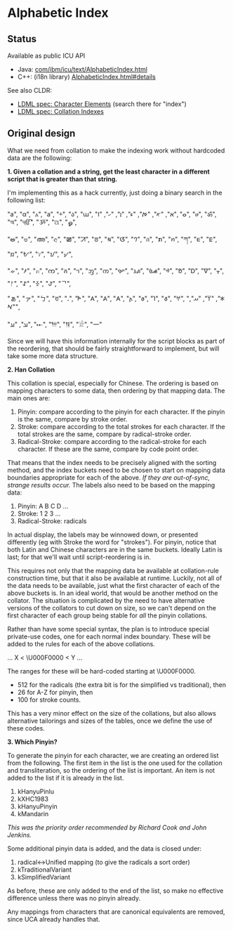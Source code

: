 # Alphabetic Index

## Status

Available as public ICU API

*   Java:
    [com/ibm/icu/text/AlphabeticIndex.html](http://icu-project.org/apiref/icu4j/com/ibm/icu/text/AlphabeticIndex.html)
*   C++: (i18n library)
    [AlphabeticIndex.html#details](http://www.icu-project.org/apiref/icu4c/classicu_1_1AlphabeticIndex.html#details)

See also CLDR:

*   [LDML spec: Character
    Elements](http://unicode.org/repos/cldr/trunk/specs/ldml/tr35.html#Character_Elements)
    (search there for "index")
*   [LDML spec: Collation
    Indexes](http://unicode.org/repos/cldr/trunk/specs/ldml/tr35-collation.html#Collation_Indexes)

## Original design

What we need from collation to make the indexing work without hardcoded data are
the following:

**1. Given a collation and a string, get the least character in a different
script that is greater than that string.**

I'm implementing this as a hack currently, just doing a binary search in the
following list:

"a", "α", "ⲁ", "а", "ⰰ", "ა", "ա", "א", "&#x10900;", "ࠀ", "ء", "ܐ", "ހ", "ߊ",
"ⴰ", "ሀ", "ॐ", "অ", "ੴ", "ૐ", "ଅ", "ௐ",

"అ", "ಅ", "അ", "අ", "ꯀ", "ꠀ", "ꢂ", "&#x11083;", "ᮃ", "&#x10a00;", "ก", "ກ", "ꪀ",
"ཀ", "ᰀ", "ꡀ", "ᤀ", "ᜀ", "ᜠ", "ᝀ", "ᝠ",

"ᨀ", "ꤰ", "ꤊ", "က", "ក", "ᥐ", "ᦀ", "ᨠ", "ꨀ", "ᬅ", "ꦄ", "ᢀ", "ᱚ", "Ꭰ", "ᐁ", "ᚁ",
"ᚠ", "&#x10c00;", "ꔀ", "ꚠ", "ᄀ",

"ぁ", "ァ", "ㄅ", "ꀀ", "ꓸ", "&#x10280;", "&#x102a0;", "&#x10920;", "&#x10300;",
"&#x10330;", "&#x10428;", "&#x10450;", "&#x10480;", "&#x10000;", "&#x10800;",
"&#x10a60;", "&#x10b00;", "&#x10840;",

"&#x10b40;", "&#x10b60;", "&#x10380;", "&#x103a0;", "&#x12000;", "&#x13000;",
"一"

Since we will have this information internally for the script blocks as part of
the reordering, that should be fairly straightforward to implement, but will
take some more data structure.

**2. Han Collation**

This collation is special, especially for Chinese. The ordering is based on
mapping characters to some data, then ordering by that mapping data. The main
ones are:

1.  Pinyin: compare according to the pinyin for each character. If the pinyin is
    the same, compare by stroke order.
2.  Stroke: compare according to the total strokes for each character. If the
    total strokes are the same, compare by radical-stroke order.
3.  Radical-Stroke: compare according to the radical-stroke for each character.
    If these are the same, compare by code point order.

That means that the index needs to be precisely aligned with the sorting method,
and the index buckets need to be chosen to start on mapping data boundaries
appropriate for each of the above. *If they are out-of-sync, strange results
occur.* The labels also need to be based on the mapping data:

1.  Pinyin: A B C D ...
2.  Stroke: 1 2 3 ...
3.  Radical-Stroke: radicals

In actual display, the labels may be winnowed down, or presented differently (eg
with Stroke the word for "strokes"). For pinyin, notice that both Latin and
Chinese characters are in the same buckets. Ideally Latin is last; for that
we'll wait until script-reordering is in.

This requires not only that the mapping data be available at collation-rule
construction time, but that it also be available at runtime. Luckily, not all of
the data needs to be available, just what the first character of each of the
above buckets is. In an ideal world, that would be another method on the
collator. The situation is complicated by the need to have alternative versions
of the collators to cut down on size, so we can't depend on the first character
of each group being stable for *all* the pinyin collations.

Rather than have some special syntax, the plan is to introduce special
private-use codes, one for each normal index boundary. These will be added to
the rules for each of the above collations.

... X < \\U000F0000 < Y ...

The ranges for these will be hard-coded starting at \\U000F0000.

*   512 for the radicals (the extra bit is for the simplified vs traditional),
    then
*   26 for A-Z for pinyin, then
*   100 for stroke counts.

This has a very minor effect on the size of the collations, but also allows
alternative tailorings and sizes of the tables, once we define the use of these
codes.

**3. Which Pinyin?**

To generate the pinyin for each character, we are creating an ordered list from
the following. The first item in the list is the one used for the collation and
transliteration, so the ordering of the list is important. An item is not added
to the list if it is already in the list.

1.  kHanyuPinlu
2.  kXHC1983
3.  kHanyuPinyin
4.  kMandarin

*This was the priority order recommended by Richard Cook and John Jenkins.*

Some additional pinyin data is added, and the data is closed under:

1.  radical<->Unified mapping (to give the radicals a sort order)
2.  kTraditionalVariant
3.  kSimplifiedVariant

As before, these are only added to the end of the list, so make no effective
difference unless there was no pinyin already.

Any mappings from characters that are canonical equivalents are removed, since
UCA already handles that.
